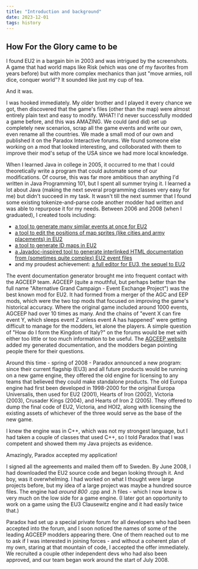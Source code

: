 ```yaml
---
title: "Introduction and background"
date: 2023-12-01
tags: history
---
```


## How For the Glory came to be
I found EU2 in a bargain bin in 2003 and was intrigued by the screenshots. A game that had world maps like Risk (which was one of my favorites from years before) but with more complex mechanics than just "move armies, roll dice, conquer world"? It sounded like just my cup of tea.

And it was.

I was hooked immediately. My older brother and I played it every chance we got, then discovered that the game's files (other than the map) were almost entirely plain text and easy to modify. WHAT! I'd never successfully modded a game before, and this was AMAZING. We could (and did) set up completely new scenarios, scrap all the game events and write our own, even rename all the countries. We made a small mod of our own and published it on the Paradox Interactive forums. We found someone else working on a mod that looked interesting, and colloborated with them to improve their mod's setup of the USA since we had more local knowledge.

When I learned Java in college in 2005, it occurred to me that I could theoretically write a program that could automate some of our modifications. Of course, this was far more ambitious than anything I'd written in Java Programming 101, but I spent all summer trying it. I learned a lot about Java (making the next several programming classes very easy for me) but didn't succeed in my task. It wasn't till the next summer that I found some existing tokenize-and-parse code another modder had written and was able to repurpose it for my needs. Between 2006 and 2008 (when I graduated), I created tools including:
- [a tool to generate many similar events at once for EU2](https://github.com/mmyers/FTG_Event_Generator)
- [a tool to edit the positions of map sprites (like cities and army placements) in EU2](https://github.com/mmyers/FTG_Positions_Editor)
- [a tool to generate ID maps in EU2](https://github.com/mmyers/FTG_IDMapMaker)
- [a Javadoc-inspired tool to generate interlinked HTML documentation from (sometimes quite complex) EU2 event files](https://github.com/mmyers/FTG_Event_Doc)
- and my proudest achievement: [a full editor for EU3, the sequel to EU2](https://github.com/mmyers/eug)

The event documentation generator brought me into frequent contact with the AGCEEP team. AGCEEP (quite a mouthful, but perhaps better than the full name "Alternative Grand Campaign - Event Exchange Project") was the best known mod for EU2. It had formed from a merger of the AGC and EEP mods, which were the two top mods that focused on improving the game's historical accuracy. Where the original game included around 1000 events, AGCEEP had over 10 times as many. And the chains of "event X can fire event Y, which sleeps event Z unless event A has happened" were getting difficult to manage for the modders, let alone the players. A simple question of "How do I form the Kingdom of Italy?" on the forums would be met with either too little or too much information to be useful. The [AGCEEP website](http://agceep.org) added my generated documentation, and the modders began pointing people there for their questions.

Around this time - spring of 2008 - Paradox announced a new program: since their current flagship (EU3) and all future products would be running on a new game engine, they offered the old engine for licensing to any teams that believed they could make standalone products. The old Europa engine had first been developed in 1998-2000 for the original Europa Universalis, then used for EU2 (2001), Hearts of Iron (2002), Victoria (2003), Crusader Kings (2004), and Hearts of Iron 2 (2005). They offered to dump the final code of EU2, Victoria, and HOI2, along with licensing the existing assets of whichever of the three would serve as the base of the new game.

I knew the engine was in C++, which was not my strongest language, but I had taken a couple of classes that used C++, so I told Paradox that I was competent and showed them my Java projects as evidence.

Amazingly, Paradox accepted my application!

I signed all the agreements and mailed them off to Sweden. By June 2008, I had downloaded the EU2 source code and began looking through it. And boy, was it overwhelming. I had worked on what I thought were large projects before, but my idea of a large project was maybe a hundred source files. The engine had *around 800* .cpp and .h files - which I now know is very much on the low side for a game engine. (I later got an opportunity to work on a game using the EU3 Clausewitz engine and it had easily twice that.)

Paradox had set up a special private forum for all developers who had been accepted into the forum, and I soon noticed the names of some of the leading AGCEEP modders appearing there. One of them reached out to me to ask if I was interested in joining forces - and without a coherent plan of my own, staring at that mountain of code, I accepted the offer immediately. We recruited a couple other independent devs who had also been approved, and our team began work around the start of July 2008.
